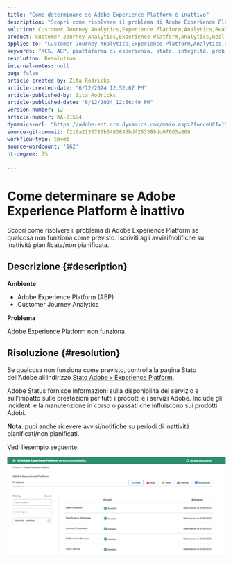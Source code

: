 ```yaml
---
title: "Come determinare se Adobe Experience Platform è inattivo"
description: "Scopri come risolvere il problema di Adobe Experience Platform quando qualcosa non funziona come previsto. Iscriviti agli avvisi/notifiche su inattività pianificata/non pianificata"
solution: Customer Journey Analytics,Experience Platform,Analytics,Real-Time Customer Data Platform
product: Customer Journey Analytics,Experience Platform,Analytics,Real-Time Customer Data Platform
applies-to: "Customer Journey Analytics,Experience Platform,Analytics,Real-Time Customer Data Platform"
keywords: "KCS, AEP, piattaforma di esperienza, stato, integrità, problema, interruzione, Customer Journey Analytics, piattaforma di esperienza inattiva"
resolution: Resolution
internal-notes: null
bug: false
article-created-by: Zita Rodricks
article-created-date: "6/12/2024 12:52:07 PM"
article-published-by: Zita Rodricks
article-published-date: "6/12/2024 12:56:40 PM"
version-number: 12
article-number: KA-21594
dynamics-url: "https://adobe-ent.crm.dynamics.com/main.aspx?forceUCI=1&pagetype=entityrecord&etn=knowledgearticle&id=9ea15e8e-ba28-ef11-840b-000d3a372703"
source-git-commit: f216a2136786b3483845bdf253388dc076d3a868
workflow-type: tm+mt
source-wordcount: '162'
ht-degree: 3%

---
```


# Come determinare se Adobe Experience Platform è inattivo


Scopri come risolvere il problema di Adobe Experience Platform se qualcosa non funziona come previsto. Iscriviti agli avvisi/notifiche su inattività pianificata/non pianificata.

## Descrizione {#description}


<b>Ambiente</b>

- Adobe Experience Platform (AEP)
- Customer Journey Analytics


<b>Problema</b>

Adobe Experience Platform non funziona.


## Risoluzione {#resolution}


Se qualcosa non funziona come previsto, controlla la pagina Stato dell’Adobe all’indirizzo [Stato Adobe `>`  Experience Platform](https://status.adobe.com/cloud/experience_platform#/).

Adobe Status fornisce informazioni sulla disponibilità del servizio e sull&#39;impatto sulle prestazioni per tutti i prodotti e i servizi Adobe. Include gli incidenti e la manutenzione in corso o passati che influiscono sui prodotti Adobi.

<b>Nota</b>: puoi anche ricevere avvisi/notifiche su periodi di inattività pianificati/non pianificati.

Vedi l’esempio seguente:

![](assets/dc4ebf6a-94b6-ed11-83fe-6045bd006a22.png)
